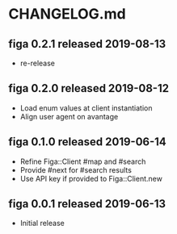 
# CHANGELOG.md


## figa 0.2.1  released 2019-08-13

* re-release


## figa 0.2.0  released 2019-08-12

* Load enum values at client instantiation
* Align user agent on avantage


## figa 0.1.0  released 2019-06-14

* Refine Figa::Client #map and #search
* Provide #next for #search results
* Use API key if provided to Figa::Client.new


## figa 0.0.1  released 2019-06-13

* Initial release

